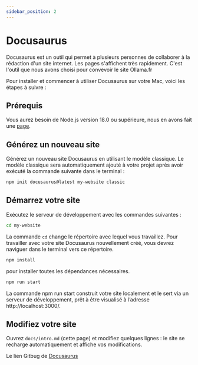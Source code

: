```yaml
---
sidebar_position: 2
---
```


# Docusaurus

Docusaurus est un outil qui permet à plusieurs personnes de collaborer à la rédaction d'un site internet. Les pages s'affichent très rapidement. C'est l'outil que nous avons choisi pour convevoir le site Ollama.fr

Pour installer et commencer à utiliser Docusaurus sur votre Mac, voici les étapes à suivre :

## Prérequis

Vous aurez besoin de Node.js version 18.0 ou supérieure, nous en avons fait une [page](https://www.ollama.fr/docs/outils/npm).

## Générez un nouveau site

Générez un nouveau site Docusaurus en utilisant le modèle classique. Le modèle classique sera automatiquement ajouté à votre projet après avoir exécuté la commande suivante dans le terminal :

```bash
npm init docusaurus@latest my-website classic
```

## Démarrez votre site

Exécutez le serveur de développement avec les commandes suivantes :
```bash
cd my-website
```

La commande `cd` change le répertoire avec lequel vous travaillez. Pour travailler avec votre site Docusaurus nouvellement créé, vous devrez naviguer dans le terminal vers ce répertoire.

```bash
npm install
```

pour installer toutes les dépendances nécessaires.

```bash
npm run start
```

La commande npm run start construit votre site localement et le sert via un serveur de développement, prêt à être visualisé à l’adresse http://localhost:3000/.

## Modifiez votre site

Ouvrez `docs/intro.md` (cette page) et modifiez quelques lignes : le site se recharge automatiquement et affiche vos modifications.

Le lien Gitbug de [Docusaurus](https://github.com/facebook/docusaurus)